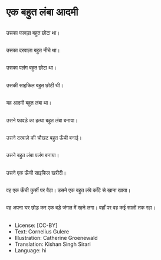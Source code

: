 # एक बहुत लंबा आदमी

##
उसका फावड़ा बहुत छोटा था।

##
उसका दरवाज़ा बहुत नीचे था।

##
उसका पलंग बहुत छोटा था।

##
उसकी साइकिल बहुत छोटी थी।

##
यह आदमी बहुत लंबा था।

##
उसने फावड़े का हत्था बहुत लंबा बनाया।

##
उसने दरवाज़े की चौखट बहुत ऊँची बनाई।

##
उसने बहुत लंबा पलंग बनाया।

##
उसने एक ऊँची साइकिल खरीदी।

##
वह एक ऊँची कुर्सी पर बैठा। उसने एक बहुत लंबे काँटे से खाना खाया।

##
वह अपना घर छोड़ कर एक बड़े जंगल में रहने लगा। वहाँ पर वह कई सालों तक रहा।

##
* License: [CC-BY]
* Text: Cornelius Gulere
* Illustration: Catherine Groenewald
* Translation: Kishan Singh Sirari
* Language: hi
